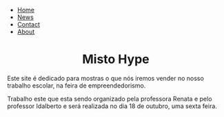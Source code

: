 <html>
<head>
  <style>

  backgroud-color{#f0deac}

body {
  margin: 0;
}

ul {
  list-style-type: none;
  margin: 0;
  padding: 0;
  width: 25%;
  background-color: #f1f1f1;
  position: relative;
  left: -80px;
  height: 100%;
  overflow: auto;
}

li a {
  display: block;
  color: #000;
  padding: 8px 16px;
  text-decoration: none;
}

li a.active {
  background-color: #04AA6D;
  color: white;
}

li a:hover:not(.active) {
  background-color: #555;
  color: white;
}
</style>
</head>
<body>

<ul>
  <li><a class="active" href="#home">Home</a></li>
  <li><a href="#news">News</a></li>
  <li><a href="#contact">Contact</a></li>
  <li><a href="#about">About</a></li>
</ul>
  
  <center>
  <h1>Misto Hype</h1>
  </center>

<p>Este site é dedicado para mostras o que nós iremos vender no nosso trabalho escolar, na feira de empreendedorismo.</p>
<p>Trabalho este que esta sendo organizado pela professora Renata e pelo professor Idalberto e será realizada no dia 18 de outubro, uma sexta feira.</p> 

</body>
</html>
